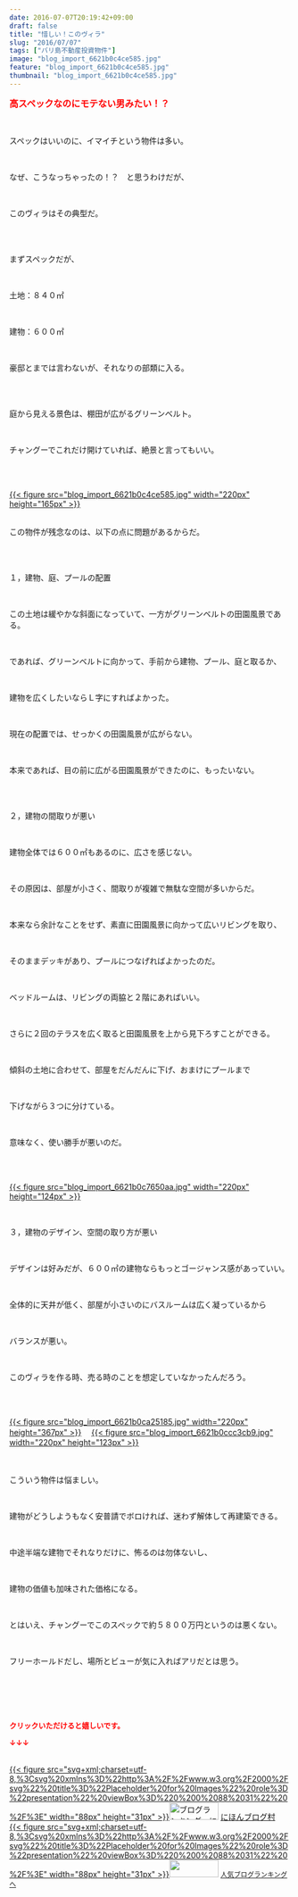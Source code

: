 ```yaml
---
date: 2016-07-07T20:19:42+09:00
draft: false
title: "惜しい！このヴィラ"
slug: "2016/07/07"
tags: ["バリ島不動産投資物件"]
image: "blog_import_6621b0c4ce585.jpg"
feature: "blog_import_6621b0c4ce585.jpg"
thumbnail: "blog_import_6621b0c4ce585.jpg"
---
```

<p><font color="#ff0000" size="3"><strong>高スペックなのにモテない男みたい！？</strong></font></p><br/><p>スペックはいいのに、イマイチという物件は多い。</p><br/><p>なぜ、こうなっちゃったの！？　と思うわけだが、</p><br/><p>このヴィラはその典型だ。</p><br/><br/><p>まずスペックだが、</p><br/><p>土地：８４０㎡</p><br/><p>建物：６００㎡</p><br/><p>豪邸とまでは言わないが、それなりの部類に入る。</p><br/><p><br/>庭から見える景色は、棚田が広がるグリーンベルト。</p><br/><p>チャングーでこれだけ開けていれば、絶景と言ってもいい。</p><br/><p><br/><a href="blog_import_6621b0c6256b2.jpg">{{< figure src="blog_import_6621b0c4ce585.jpg" width="220px" height="165px" >}}</a> <br/></p><p><br/>この物件が残念なのは、以下の点に問題があるからだ。</p><br/><br/><p>１，建物、庭、プールの配置</p><br/><p>この土地は緩やかな斜面になっていて、一方がグリーンベルトの田園風景である。</p><br/><p>であれば、グリーンベルトに向かって、手前から建物、プール、庭と取るか、</p><br/><p>建物を広くしたいならＬ字にすればよかった。</p><br/><p>現在の配置では、せっかくの田園風景が広がらない。</p><br/><p>本来であれば、目の前に広がる田園風景ができたのに、もったいない。</p><br/><p><br/>２，建物の間取りが悪い</p><br/><p>建物全体では６００㎡もあるのに、広さを感じない。</p><br/><p>その原因は、部屋が小さく、間取りが複雑で無駄な空間が多いからだ。</p><br/><p>本来なら余計なことをせず、素直に田園風景に向かって広いリビングを取り、</p><br/><p>そのままデッキがあり、プールにつなげればよかったのだ。</p><br/><p>ベッドルームは、リビングの両脇と２階にあればいい。</p><br/><p>さらに２回のテラスを広く取ると田園風景を上から見下ろすことができる。</p><br/><p>傾斜の土地に合わせて、部屋をだんだんに下げ、おまけにプールまで</p><br/><p>下げながら３つに分けている。</p><br/><p>意味なく、使い勝手が悪いのだ。</p><br/><p><br/><a href="blog_import_6621b0c8984d6.jpg">{{< figure src="blog_import_6621b0c7650aa.jpg" width="220px" height="124px" >}}</a> <br/></p><p><br/></p><p>３，建物のデザイン、空間の取り方が悪い</p><br/><p>デザインは好みだが、６００㎡の建物ならもっとゴージャンス感があっていい。</p><br/><p>全体的に天井が低く、部屋が小さいのにバスルームは広く凝っているから</p><br/><p>バランスが悪い。</p><br/><p>このヴィラを作る時、売る時のことを想定していなかったんだろう。</p><br/><p><br/><a href="blog_import_6621b0cb634ee.jpg">{{< figure src="blog_import_6621b0ca25185.jpg" width="220px" height="367px" >}}</a> 　<a href="blog_import_6621b0ce51161.jpg">{{< figure src="blog_import_6621b0ccc3cb9.jpg" width="220px" height="123px" >}}</a> <br/><br/></p><p><br/>こういう物件は悩ましい。</p><br/><p>建物がどうしようもなく安普請でボロければ、迷わず解体して再建築できる。</p><br/><p>中途半端な建物でそれなりだけに、怖るのは勿体ないし、</p><br/><p>建物の価値も加味された価格になる。</p><br/><p>とはいえ、チャングーでこのスペックで約５８００万円というのは悪くない。</p><br/><p>フリーホールドだし、場所とビューが気に入ればアリだとは思う。</p><br/><br/><br/><br/><p><font color="#ff0000" size="2"><strong>クリックいただけると嬉しいです。<br/></strong></font></p><p><font color="#ff0000" size="2"><strong>↓↓↓</strong></font></p><p><br/><a href="http://www.blogmura.com/ranking.html" target="_blank">{{< figure src="svg+xml;charset=utf-8,%3Csvg%20xmlns%3D%22http%3A%2F%2Fwww.w3.org%2F2000%2Fsvg%22%20title%3D%22Placeholder%20for%20Images%22%20role%3D%22presentation%22%20viewBox%3D%220%200%2088%2031%22%20%2F%3E" width="88px" height="31px" >}}<noscript><img border="0" alt="ブログランキング・にほんブログ村へ" src="https://img-proxy.blog-video.jp/images?url=http%3A%2F%2Fwww.blogmura.com%2Fimg%2Fwww88_31.gif" width="88" height="31"></noscript></a> <a href="http://www.blogmura.com/ranking.html" target="_blank">にほんブログ村</a> <br/><a title="人気ブログランキングへ" href="link.php?1804582">{{< figure src="svg+xml;charset=utf-8,%3Csvg%20xmlns%3D%22http%3A%2F%2Fwww.w3.org%2F2000%2Fsvg%22%20title%3D%22Placeholder%20for%20Images%22%20role%3D%22presentation%22%20viewBox%3D%220%200%2088%2031%22%20%2F%3E" width="88px" height="31px" >}}<noscript><img border="0" src="https://blog.with2.net/img/banner/banner_22.gif" width="88" height="31"></noscript></a> <a style="FONT-SIZE: 12px" href="link.php?1804582">人気ブログランキングへ</a> </p>

